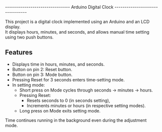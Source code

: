 --------------------------------- Arduino Digital Clock ---------------------------------

This project is a digital clock implemented using an Arduino and an LCD display.  
It displays hours, minutes, and seconds, and allows manual time setting using two push buttons.

## Features

- Displays time in hours, minutes, and seconds.
- Button on pin 2: Reset button.
- Button on pin 3: Mode button.
- Pressing Reset for 3 seconds enters time-setting mode.
- In setting mode:
  - Short press on Mode cycles through seconds → minutes → hours.
  - Pressing Reset:
    - Resets seconds to 0 (in seconds setting),
    - Increments minutes or hours (in respective setting modes).
  - Long press on Mode exits setting mode.

Time continues running in the background even during the adjustment mode.

